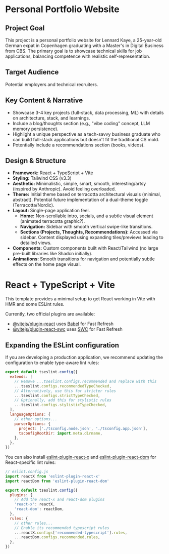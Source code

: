 # Personal Portfolio Website

## Project Goal

This project is a personal portfolio website for Lennard Kaye, a 25-year-old German expat in Copenhagen graduating with a Master's in Digital Business from CBS. The primary goal is to showcase technical skills for job applications, balancing competence with realistic self-representation.

## Target Audience

Potential employers and technical recruiters.

## Key Content & Narrative

- Showcase 3-4 key projects (full-stack, data processing, ML) with details on architecture, stack, and learnings.
- Include a blog/thoughts section (e.g., "vibe coding" concept, LLM memory persistence).
- Highlight a unique perspective as a tech-savvy business graduate who can build full-stack applications but doesn't fit the traditional CS mold.
- Potentially include a recommendations section (books, videos).

## Design & Structure

- **Framework:** React + TypeScript + Vite
- **Styling:** Tailwind CSS (v3.3)
- **Aesthetic:** Minimalistic, simple, smart, smooth, interesting/artsy (inspired by Anthropic). Avoid feeling overloaded.
- **Theme:** Initial theme based on terracotta architectural visuals (minimal, abstract). Potential future implementation of a dual-theme toggle (Terracotta/Nordic).
- **Layout:** Single-page application feel.
  - **Home:** Non-scrollable intro, socials, and a subtle visual element (animated terracotta graphic?).
  - **Navigation:** Sidebar with smooth vertical swipe-like transitions.
  - **Sections (Projects, Thoughts, Recommendations):** Accessed via sidebar. Content displayed using expanding tiles/previews leading to detailed views.
- **Components:** Custom components built with React/Tailwind (no large pre-built libraries like Shadcn initially).
- **Animations:** Smooth transitions for navigation and potentially subtle effects on the home page visual.

# React + TypeScript + Vite

This template provides a minimal setup to get React working in Vite with HMR and some ESLint rules.

Currently, two official plugins are available:

- [@vitejs/plugin-react](https://github.com/vitejs/vite-plugin-react/blob/main/packages/plugin-react/README.md) uses [Babel](https://babeljs.io/) for Fast Refresh
- [@vitejs/plugin-react-swc](https://github.com/vitejs/vite-plugin-react-swc) uses [SWC](https://swc.rs/) for Fast Refresh

## Expanding the ESLint configuration

If you are developing a production application, we recommend updating the configuration to enable type-aware lint rules:

```js
export default tseslint.config({
  extends: [
    // Remove ...tseslint.configs.recommended and replace with this
    ...tseslint.configs.recommendedTypeChecked,
    // Alternatively, use this for stricter rules
    ...tseslint.configs.strictTypeChecked,
    // Optionally, add this for stylistic rules
    ...tseslint.configs.stylisticTypeChecked,
  ],
  languageOptions: {
    // other options...
    parserOptions: {
      project: ['./tsconfig.node.json', './tsconfig.app.json'],
      tsconfigRootDir: import.meta.dirname,
    },
  },
})
```

You can also install [eslint-plugin-react-x](https://github.com/Rel1cx/eslint-react/tree/main/packages/plugins/eslint-plugin-react-x) and [eslint-plugin-react-dom](https://github.com/Rel1cx/eslint-react/tree/main/packages/plugins/eslint-plugin-react-dom) for React-specific lint rules:

```js
// eslint.config.js
import reactX from 'eslint-plugin-react-x'
import reactDom from 'eslint-plugin-react-dom'

export default tseslint.config({
  plugins: {
    // Add the react-x and react-dom plugins
    'react-x': reactX,
    'react-dom': reactDom,
  },
  rules: {
    // other rules...
    // Enable its recommended typescript rules
    ...reactX.configs['recommended-typescript'].rules,
    ...reactDom.configs.recommended.rules,
  },
})
```
